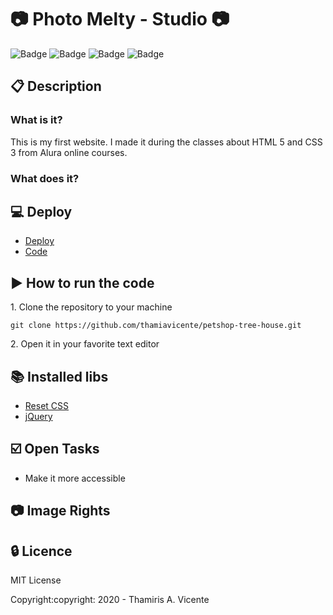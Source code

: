 # :camera: Photo Melty - Studio :camera:

![Badge](https://img.shields.io/static/v1?label=Status&message=Conclued&color=brigthgreen&style=flat)
![Badge](https://img.shields.io/static/v1?label=Licence&message=MIT&color=blueviolet&style=flat)
![Badge](https://img.shields.io/static/v1?label=Language&message=HTML%205&color=red&style=flat)
![Badge](https://img.shields.io/static/v1?label=Language&message=CSS%203&color=orange&style=flat)

## :clipboard: Description
### What is it?
<p>This is my first website. I made it during the classes about HTML 5 and CSS 3 from Alura online courses.</p>

### What does it?

## :computer: Deploy
- [Deploy](https://thamiavicente.github.io/photo-melty/)
- [Code](https://github.com/thamiavicente/photo-melty)

## :arrow_forward: How to run the code
<p>1. Clone the repository to your machine</p>

```
git clone https://github.com/thamiavicente/petshop-tree-house.git
```
<p>2. Open it in your favorite text editor</p>

## :books: Installed libs
- [Reset CSS](http://meyerweb.com/eric/tools/css/reset/)
- [jQuery](https://jquery.com/)

## :ballot_box_with_check: Open Tasks
- Make it more accessible

## :camera: Image Rights

## :lock: Licence
<p>MIT License</p>
<p>Copyright:copyright: 2020 - Thamiris A. Vicente</p>

